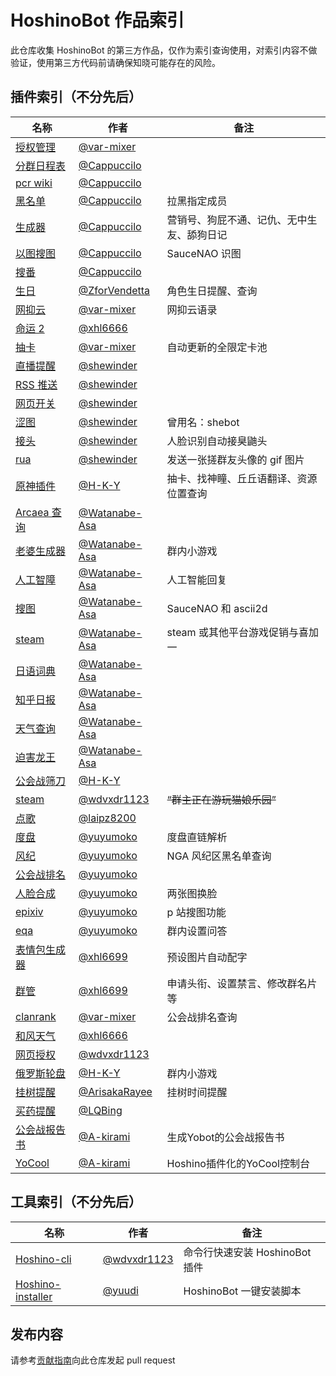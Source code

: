 # HoshinoBot 作品索引

此仓库收集 HoshinoBot 的第三方作品，仅作为索引查询使用，对索引内容不做验证，使用第三方代码前请确保知晓可能存在的风险。

## 插件索引（不分先后）

| 名称                                                                                           | 作者                                             | 备注                                       |
| ---------------------------------------------------------------------------------------------- | ------------------------------------------------ | ------------------------------------------ |
| [授权管理](https://github.com/pcrbot/authMS)                                                   | [@var-mixer](https://github.com/var-mixer)       |                                            |
| [分群日程表](https://github.com/pcrbot/cappuccilo_plugins#分群日程表)                          | [@Cappuccilo](https://github.com/Cappuccilo)     |                                            |
| [pcr wiki](https://github.com/pcrbot/pcr-wiki)                                                 | [@Cappuccilo](https://github.com/Cappuccilo)     |                                            |
| [黑名单](https://github.com/pcrbot/cappuccilo_plugins#拉黑插件)                                | [@Cappuccilo](https://github.com/Cappuccilo)     | 拉黑指定成员                               |
| [生成器](https://github.com/pcrbot/cappuccilo_plugins#生成器插件)                              | [@Cappuccilo](https://github.com/Cappuccilo)     | 营销号、狗屁不通、记仇、无中生友、舔狗日记 |
| [以图搜图](https://github.com/pcrbot/cappuccilo_plugins#以图搜图)                              | [@Cappuccilo](https://github.com/Cappuccilo)     | SauceNAO 识图                              |
| [搜番](https://github.com/pcrbot/cappuccilo_plugins#以图搜番)                                  | [@Cappuccilo](https://github.com/Cappuccilo)     |                                            |
| [生日](https://github.com/pcrbot/birthday)                                                     | [@ZforVendetta](https://github.com/ZforVendetta) | 角色生日提醒、查询                         |
| [网抑云](https://github.com/pcrbot/hiumsentences)                                              | [@var-mixer](https://github.com/var-mixer)       | 网抑云语录                                 |
| [命运 2](https://github.com/pcrbot/Destiny2)                                                   | [@xhl6666](https://github.com/xhl6666)           |                                            |
| [抽卡](https://github.com/pcrbot/gacha)                                                        | [@var-mixer](https://github.com/var-mixer)       | 自动更新的全限定卡池                       |
| [直播提醒](https://github.com/pcrbot/plugins-for-Hoshino/tree/master/shebot/liveNotice)        | [@shewinder](https://github.com/shewinder)       |                                            |
| [RSS 推送](https://github.com/pcrbot/plugins-for-Hoshino/tree/master/shebot/infoPush)          | [@shewinder](https://github.com/shewinder)       |                                            |
| [网页开关](https://github.com/pcrbot/plugins-for-Hoshino/tree/master/shebot/webServiceManager) | [@shewinder](https://github.com/shewinder)       |                                            |
| [涩图](https://github.com/pcrbot/plugins-for-Hoshino/tree/master/shebot/setu)                  | [@shewinder](https://github.com/shewinder)       | 曾用名：shebot                             |
| [接头](https://github.com/pcrbot/plugins-for-Hoshino/tree/master/shebot/concatHead)            | [@shewinder](https://github.com/shewinder)       | 人脸识别自动接臭鼬头                       |
| [rua](https://github.com/pcrbot/plugins-for-Hoshino/tree/master/shebot/rua)                    | [@shewinder](https://github.com/shewinder)       | 发送一张搓群友头像的 gif 图片              |
| [原神插件](https://github.com/pcrbot/plugins-for-Hoshino/tree/master/shebot/rua)               | [@H-K-Y](https://github.com/H-K-Y)               | 抽卡、找神瞳、丘丘语翻译、资源位置查询     |
| [Arcaea 查询](https://github.com/pcrbot/Salmon-plugin-transplant#arcaea查询)                   | [@Watanabe-Asa](https://github.com/Watanabe-Asa) |                                            |
| [老婆生成器](https://github.com/pcrbot/Salmon-plugin-transplant#老婆生成器)                    | [@Watanabe-Asa](https://github.com/Watanabe-Asa) | 群内小游戏                                 |
| [人工智障](https://github.com/pcrbot/Salmon-plugin-transplant#人工智障)                        | [@Watanabe-Asa](https://github.com/Watanabe-Asa) | 人工智能回复                               |
| [搜图](https://github.com/pcrbot/Salmon-plugin-transplant#搜图)                                | [@Watanabe-Asa](https://github.com/Watanabe-Asa) | SauceNAO 和 ascii2d                        |
| [steam](https://github.com/pcrbot/Salmon-plugin-transplant#steam促销查询免费游戏领取)          | [@Watanabe-Asa](https://github.com/Watanabe-Asa) | steam 或其他平台游戏促销与喜加一           |
| [日语词典](https://github.com/pcrbot/Salmon-plugin-transplant#日语词典)                        | [@Watanabe-Asa](https://github.com/Watanabe-Asa) |                                            |
| [知乎日报](https://github.com/pcrbot/Salmon-plugin-transplant#知乎日报)                        | [@Watanabe-Asa](https://github.com/Watanabe-Asa) |                                            |
| [天气查询](https://github.com/pcrbot/Salmon-plugin-transplant#天气查询)                        | [@Watanabe-Asa](https://github.com/Watanabe-Asa) |                                            |
| [迫害龙王](https://github.com/pcrbot/Salmon-plugin-transplant#迫害龙王)                        | [@Watanabe-Asa](https://github.com/Watanabe-Asa) |                                            |
| [公会战筛刀](https://github.com/pcrbot/filter_knife)                                           | [@H-K-Y](https://github.com/H-K-Y)               |                                            |
| [steam](https://github.com/pcrbot/steam)                                                       | [@wdvxdr1123](https://github.com/wdvxdr1123)     | ~~“群主正在游玩猫娘乐园”~~                 |
| [点歌](https://github.com/pcrbot/music)                                                        | [@laipz8200](https://github.com/laipz8200)       |                                            |
| [度盘](https://github.com/pcrbot/erinilis-modules/tree/master/baidupan)                        | [@yuyumoko](https://github.com/yuyumoko)         | 度盘直链解析                               |
| [风纪](https://github.com/pcrbot/erinilis-modules/tree/master/eclanblack)                      | [@yuyumoko](https://github.com/yuyumoko)         | NGA 风纪区黑名单查询                       |
| [公会战排名](https://github.com/pcrbot/erinilis-modules/tree/master/eclanrank)                 | [@yuyumoko](https://github.com/yuyumoko)         |                                            |
| [人脸合成](https://github.com/pcrbot/erinilis-modules/tree/master/emergeface)                  | [@yuyumoko](https://github.com/yuyumoko)         | 两张图换脸                                 |
| [epixiv](https://github.com/pcrbot/erinilis-modules/tree/master/epixiv)                        | [@yuyumoko](https://github.com/yuyumoko)         | p 站搜图功能                               |
| [eqa](https://github.com/pcrbot/erinilis-modules/tree/master/eqa)                              | [@yuyumoko](https://github.com/yuyumoko)         | 群内设置问答                               |
| [表情包生成器](https://github.com/pcrbot/image-generate)                                       | [@xhl6699](https://github.com/xhl6699)           | 预设图片自动配字                           |
| [群管](https://github.com/pcrbot/group-manager)                                                | [@xhl6699](https://github.com/xhl6699)           | 申请头衔、设置禁言、修改群名片等           |
| [clanrank](https://github.com/pcrbot/clanrank)                                                 | [@var-mixer](https://github.com/var-mixer)       | 公会战排名查询                             |
| [和风天气](https://github.com/pcrbot/heweather)                                                | [@xhl6666](https://github.com/xhl6666)           |                                            |
| [网页授权](https://github.com/pcrbot/pcr-auth-vue)                                             | [@wdvxdr1123](https://github.com/wdvxdr1123)     |                                            |
| [俄罗斯轮盘](https://github.com/pcrbot/russian)                                                | [@H-K-Y](https://github.com/H-K-Y)               | 群内小游戏                                 |
| [挂树提醒](https://github.com/pcrbot/ontree_scheduler)                                         | [@ArisakaRayee](https://github.com/ArisakaRayee) | 挂树时间提醒                               |
| [买药提醒](https://github.com/pcrbot/HoshinoBuyPotionReminder)                                 | [@LQBing](https://github.com/LQBing)             |                                            |
| [公会战报告书](https://github.com/A-kirami/ClanBattleReport)                                 | [@A-kirami](https://github.com/A-kirami)             | 生成Yobot的公会战报告书                  |
| [YoCool](https://github.com/A-kirami/YoCool-Console)                                 | [@A-kirami](https://github.com/A-kirami)             | Hoshino插件化的YoCool控制台                  |


## 工具索引（不分先后）

| 名称                                                             | 作者                                         | 备注                           |
| ---------------------------------------------------------------- | -------------------------------------------- | ------------------------------ |
| [Hoshino-cli](https://github.com/pcrbot/hsn)                     | [@wdvxdr1123](https://github.com/wdvxdr1123) | 命令行快速安装 HoshinoBot 插件 |
| [Hoshino-installer](https://github.com/pcrbot/hoshino-installer) | [@yuudi](https://github.com/yuudi)           | HoshinoBot 一键安装脚本        |

## 发布内容

请参考[贡献指南](./CONTRIBUTING.md)向此仓库发起 pull request
